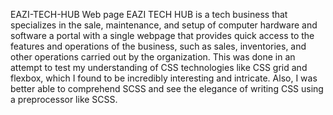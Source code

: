 EAZI-TECH-HUB Web page
EAZI TECH HUB is a tech business that specializes in the sale, maintenance, and setup of computer hardware and software
a portal with a single webpage that provides quick access to the features and operations of the business, such as sales, inventories, and other operations carried out by the organization.
This was done in an attempt to test my understanding of CSS technologies like CSS grid and flexbox, which I found to be incredibly interesting and intricate.
Also, I was better able to comprehend SCSS and see the elegance of writing CSS using a preprocessor like SCSS.
